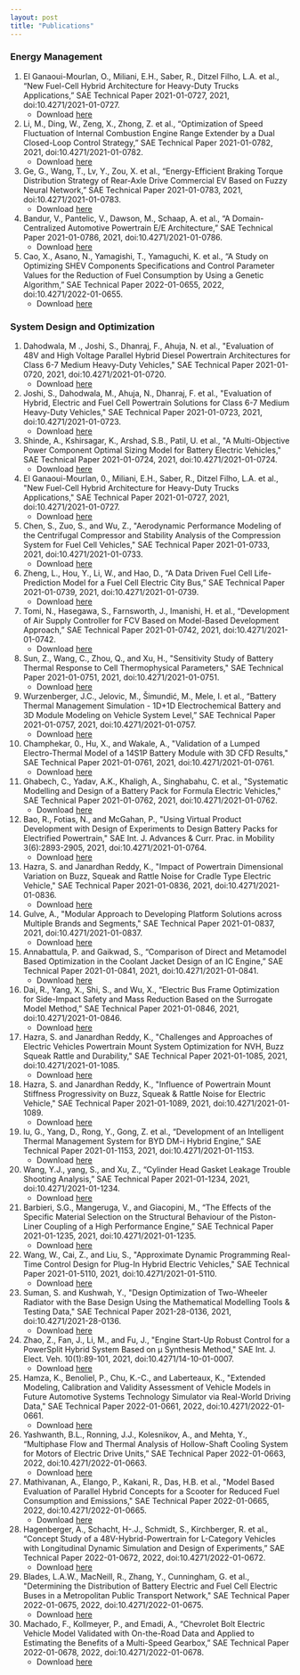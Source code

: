 ```yaml
---
layout: post
title: "Publications" 
---
```


### Energy Management

1. El Ganaoui-Mourlan, O., Miliani, E.H., Saber, R., Ditzel Filho, L.A. et al., “New Fuel-Cell Hybrid Architecture for Heavy-Duty Trucks Applications,” SAE Technical Paper 2021-01-0727, 2021, doi:10.4271/2021-01-0727.
    * Download [here][paper_1]
2. Li, M., Ding, W., Zeng, X., Zhong, Z. et al., “Optimization of Speed Fluctuation of Internal Combustion Engine Range Extender by a Dual Closed-Loop Control Strategy,” SAE Technical Paper 2021-01-0782, 2021, doi:10.4271/2021-01-0782.
    * Download [here][paper_2]
3. Ge, G., Wang, T., Lv, Y., Zou, X. et al., “Energy-Efficient Braking Torque Distribution Strategy of Rear-Axle Drive Commercial EV Based on Fuzzy Neural Network,” SAE Technical Paper 2021-01-0783, 2021, doi:10.4271/2021-01-0783.
    * Download [here][paper_3]
4. Bandur, V., Pantelic, V., Dawson, M., Schaap, A. et al., “A Domain-Centralized Automotive Powertrain E/E Architecture,” SAE
Technical Paper 2021-01-0786, 2021, doi:10.4271/2021-01-0786.
    * Download [here][paper_4]
5. Cao, X., Asano, N., Yamagishi, T., Yamaguchi, K. et al., “A Study on Optimizing SHEV Components Specifications and Control
Parameter Values for the Reduction of Fuel Consumption by Using a Genetic Algorithm,” SAE Technical Paper 2022-01-0655, 2022,
doi:10.4271/2022-01-0655.
    * Download [here][paper_5]

[paper_1]: https://docs.google.com/viewer?url=https://github.com/adamlilith16/adamlilith16.github.io/raw/master/_downloads/_project1/Paper_1.pdf
[paper_2]: https://docs.google.com/viewer?url=https://github.com/adamlilith16/adamlilith16.github.io/raw/master/_downloads/_project1/Paper_2.pdf
[paper_3]: https://docs.google.com/viewer?url=https://github.com/adamlilith16/adamlilith16.github.io/raw/master/_downloads/_project1/Paper_3.pdf
[paper_4]: https://docs.google.com/viewer?url=https://github.com/adamlilith16/adamlilith16.github.io/raw/master/_downloads/_project1/Paper_4.pdf
[paper_5]: https://docs.google.com/viewer?url=https://github.com/adamlilith16/adamlilith16.github.io/raw/master/_downloads/_project1/Paper_5.pdf

### System Design and Optimization

1. Dahodwala, M ., Joshi, S., Dhanraj, F., Ahuja, N. et al., "Evaluation of 48V and High Voltage Parallel Hybrid Diesel Powertrain Architectures for Class 6-7 Medium Heavy-Duty Vehicles," SAE Technical Paper 2021-01-0720, 2021, doi:10.4271/2021-01-0720.
    * Download [here][sdo_paper_1]
2. Joshi, S., Dahodwala, M., Ahuja, N., Dhanraj, F. et al., "Evaluation of Hybrid, Electric and Fuel Cell Powertrain Solutions for Class 6-7 Medium Heavy-Duty Vehicles," SAE Technical Paper 2021-01-0723, 2021, doi:10.4271/2021-01-0723. 
    * Download [here][sdo_paper_2]
3. Shinde, A., Kshirsagar, K., Arshad, S.B., Patil, U. et al., "A Multi-Objective Power Component Optimal Sizing Model for Battery Electric Vehicles," SAE Technical Paper 2021-01-0724, 2021, doi:10.4271/2021-01-0724.
    * Download [here][sdo_paper_3]
4. El Ganaoui-Mourlan, 0., Miliani, E.H., Saber, R., Ditzel Filho, L.A. et al., "New Fuel-Cell Hybrid Architecture for Heavy-Duty Trucks Applications," SAE Technical Paper 2021-01-0727, 2021, doi:10.4271/2021-01-0727.
    * Download [here][sdo_paper_4]
5. Chen, S., Zuo, S., and Wu, Z., "Aerodynamic Performance Modeling of the Centrifugal Compressor and Stability Analysis of the Compression System for Fuel Cell Vehicles," SAE Technical Paper 2021-01-0733, 2021, doi:10.4271/2021-01-0733. 
    * Download [here][sdo_paper_5]
6. Zheng, L., Hou, Y., Li, W., and Hao, D., “A Data Driven Fuel Cell Life-Prediction Model for a Fuel Cell Electric City Bus,” SAE Technical Paper 2021-01-0739, 2021, doi:10.4271/2021-01-0739.
    * Download [here][sdo_paper_6]
7. Tomi, N., Hasegawa, S., Farnsworth, J., Imanishi, H. et al., “Development of Air Supply Controller for FCV Based on Model-Based Development Approach,” SAE Technical Paper 2021-01-0742, 2021, doi:10.4271/2021-01-0742.
    * Download [here][sdo_paper_7]
8. Sun, Z., Wang, C., Zhou, Q., and Xu, H., "Sensitivity Study of Battery Thermal Response to Cell Thermophysical Parameters," SAE Technical Paper 2021-01-0751, 2021, doi:10.4271/2021-01-0751. 
    * Download [here][sdo_paper_8]
9. Wurzenberger, J.C., Jelovic, M., Šimundić, M., Mele, I. et al., “Battery Thermal Management Simulation - 1D+1D Electrochemical Battery and 3D Module Modeling on Vehicle System Level,” SAE Technical Paper 2021-01-0757, 2021, doi:10.4271/2021-01-0757. 
    * Download [here][sdo_paper_9]
10. Champhekar, 0., Hu, X., and Wakale, A., "Validation of a Lumped Electro-Thermal Model of a 14S1P Battery Module with 3D CFD Results," SAE Technical Paper 2021-01-0761, 2021, doi:10.4271/2021-01-0761. 
    * Download [here][sdo_paper_10]
11. Ghabech, C., Yadav, A.K., Khaligh, A., Singhabahu, C. et al., "Systematic Modelling and Design of a Battery Pack for Formula Electric Vehicles," SAE Technical Paper 2021-01-0762, 2021, doi:10.4271/2021-01-0762. 
    * Download [here][sdo_paper_11]
12. Bao, R., Fotias, N., and McGahan, P., "Using Virtual Product Development with Design of Experiments to Design Battery Packs for Electrified Powertrain," SAE Int. J. Advances & Curr. Prac. in Mobility 3(6):2893-2905, 2021, doi:10.4271/2021-01-0764. 
    * Download [here][sdo_paper_12]
13. Hazra, S. and Janardhan Reddy, K., "Impact of Powertrain Dimensional Variation on Buzz, Squeak and Rattle Noise for Cradle Type Electric Vehicle," SAE Technical Paper 2021-01-0836, 2021, doi:10.4271/2021-01-0836. 
    * Download [here][sdo_paper_13]
14. Gulve, A., "Modular Approach to Developing Platform Solutions across Multiple Brands and Segments," SAE Technical Paper 2021-01-0837, 2021, doi:10.4271/2021-01-0837. 
    * Download [here][sdo_paper_14]
15. Annabattula, P. and Gaikwad, S., “Comparison of Direct and Metamodel Based Optimization in the Coolant Jacket Design of an IC Engine,” SAE Technical Paper 2021-01-0841, 2021, doi:10.4271/2021-01-0841.
    * Download [here][sdo_paper_15]
16. Dai, R., Yang, X., Shi, S., and Wu, X., “Electric Bus Frame Optimization for Side-Impact Safety and Mass Reduction Based on the Surrogate Model Method,” SAE Technical Paper 2021-01-0846, 2021, doi:10.4271/2021-01-0846.
    * Download [here][sdo_paper_16]
17. Hazra, S. and Janardhan Reddy, K., "Challenges and Approaches of Electric Vehicles Powertrain Mount System Optimization for NVH, Buzz Squeak Rattle and Durability," SAE Technical Paper 2021-01-1085, 2021, doi:10.4271/2021-01-1085. 
    * Download [here][sdo_paper_17]
18. Hazra, S. and Janardhan Reddy, K., "Influence of Powertrain Mount Stiffness Progressivity on Buzz, Squeak & Rattle Noise for Electric Vehicle," SAE Technical Paper 2021-01-1089, 2021, doi:10.4271/2021-01-1089. 
    * Download [here][sdo_paper_18]
19. lu, G., Yang, D., Rong, Y., Gong, Z. et al., “Development of an Intelligent Thermal Management System for BYD DM-i Hybrid Engine,” SAE Technical Paper 2021-01-1153, 2021, doi:10.4271/2021-01-1153.
    * Download [here][sdo_paper_19]
20. Wang, Y.J., yang, S., and Xu, Z., “Cylinder Head Gasket Leakage Trouble Shooting Analysis,” SAE Technical Paper 2021-01-1234, 2021, doi:10.4271/2021-01-1234.
    * Download [here][sdo_paper_20]
21. Barbieri, S.G., Mangeruga, V., and Giacopini, M., “The Effects of the Specific Material Selection on the Structural Behaviour of the Piston-Liner Coupling of a High Performance Engine,” SAE Technical Paper 2021-01-1235, 2021, doi:10.4271/2021-01-1235.
    * Download [here][sdo_paper_21]
22. Wang, W., Cai, Z., and Liu, S., "Approximate Dynamic Programming Real-Time Control Design for Plug-In Hybrid Electric Vehicles," SAE Technical Paper 2021-01-5110, 2021, doi:10.4271/2021-01-5110. 
    * Download [here][sdo_paper_22]
23. Suman, S. and Kushwah, Y., "Design Optimization of Two-Wheeler Radiator with the Base Design Using the Mathematical Modelling Tools & Testing Data," SAE Technical Paper 2021-28-0136, 2021, doi:10.4271/2021-28-0136. 
    * Download [here][sdo_paper_23]
24. Zhao, Z., Fan, J., Li, M., and Fu, J., "Engine Start-Up Robust Control for a Power­Split Hybrid System Based on µ Synthesis Method," SAE Int. J. Elect. Veh. 
10(1):89-101, 2021, doi:10.4271/14-10-01-0007. 
    * Download [here][sdo_paper_24]
25. Hamza, K., Benoliel, P., Chu, K.-C., and Laberteaux, K., "Extended Modeling, Calibration and Validity Assessment of Vehicle Models in Future Automotive Systems Technology Simulator via Real-World Driving Data," SAE Technical Paper 2022-01-0661, 2022, doi:10.4271/2022-01-0661. 
    * Download [here][sdo_paper_25]
26. Yashwanth, B.L., Ronning, J.J., Kolesnikov, A., and Mehta, Y., “Multiphase Flow and Thermal Analysis of Hollow-Shaft Cooling System for Motors of Electric Drive Units,” SAE Technical Paper 2022-01-0663, 2022, doi:10.4271/2022-01-0663.
    * Download [here][sdo_paper_26]
27. Mathivanan, A., Elango, P., Kakani, R., Das, H.B. et al., "Model Based Evaluation of Parallel Hybrid Concepts for a Scooter for Reduced Fuel Consumption and Emissions," SAE Technical Paper 2022-01-0665, 2022, doi:10.4271/2022-01-0665. 
    * Download [here][sdo_paper_27]
28. Hagenberger, A., Schacht, H-.J., Schmidt, S., Kirchberger, R. et al., “Concept Study of a 48V-Hybrid-Powertrain for L-Category Vehicles with Longitudinal Dynamic Simulation and Design of Experiments,” SAE Technical Paper 2022-01-0672, 2022, doi:10.4271/2022-01-0672.
    * Download [here][sdo_paper_28]
29. Blades, L.A.W., MacNeill, R., Zhang, Y., Cunningham, G. et al., "Determining the Distribution of Battery Electric and Fuel Cell Electric Buses in a Metropolitan Public Transport Network," SAE Technical Paper 2022-01-0675, 2022, doi:10.4271/2022-01-0675. 
    * Download [here][sdo_paper_29]
30. Machado, F., Kollmeyer, P., and Emadi, A., “Chevrolet Bolt Electric Vehicle Model Validated with On-the-Road Data and Applied to Estimating the Benefits of a Multi-Speed Gearbox,” SAE Technical Paper 2022-01-0678, 2022, doi:10.4271/2022-01-0678.
    * Download [here][sdo_paper_30]

    
[sdo_paper_1]: https://docs.google.com/viewer?url=https://github.com/adamlilith16/adamlilith16.github.io/raw/master/_downloads/_project2/SDO_Paper_1.pdf
[sdo_paper_2]: https://docs.google.com/viewer?url=https://github.com/adamlilith16/adamlilith16.github.io/raw/master/_downloads/_project2/SDO_Paper_2.pdf
[sdo_paper_3]: https://docs.google.com/viewer?url=https://github.com/adamlilith16/adamlilith16.github.io/raw/master/_downloads/_project2/SDO_Paper_3.pdf
[sdo_paper_4]: https://docs.google.com/viewer?url=https://github.com/adamlilith16/adamlilith16.github.io/raw/master/_downloads/_project2/SDO_Paper_4.pdf
[sdo_paper_5]: https://docs.google.com/viewer?url=https://github.com/adamlilith16/adamlilith16.github.io/raw/master/_downloads/_project2/SDO_Paper_5.pdf
[sdo_paper_6]: https://docs.google.com/viewer?url=https://github.com/adamlilith16/adamlilith16.github.io/raw/master/_downloads/_project2/SDO_Paper_6.pdf
[sdo_paper_7]: https://docs.google.com/viewer?url=https://github.com/adamlilith16/adamlilith16.github.io/raw/master/_downloads/_project2/SDO_Paper_7.pdf
[sdo_paper_8]: https://docs.google.com/viewer?url=https://github.com/adamlilith16/adamlilith16.github.io/raw/master/_downloads/_project2/SDO_Paper_8.pdf
[sdo_paper_9]: https://docs.google.com/viewer?url=https://github.com/adamlilith16/adamlilith16.github.io/raw/master/_downloads/_project2/SDO_Paper_9.pdf
[sdo_paper_10]: https://docs.google.com/viewer?url=https://github.com/adamlilith16/adamlilith16.github.io/raw/master/_downloads/_project2/SDO_Paper_10.pdf
[sdo_paper_11]: https://docs.google.com/viewer?url=https://github.com/adamlilith16/adamlilith16.github.io/raw/master/_downloads/_project2/SDO_Paper_11.pdf
[sdo_paper_12]: https://docs.google.com/viewer?url=https://github.com/adamlilith16/adamlilith16.github.io/raw/master/_downloads/_project2/SDO_Paper_12.pdf
[sdo_paper_13]: https://docs.google.com/viewer?url=https://github.com/adamlilith16/adamlilith16.github.io/raw/master/_downloads/_project2/SDO_Paper_13.pdf
[sdo_paper_14]: https://docs.google.com/viewer?url=https://github.com/adamlilith16/adamlilith16.github.io/raw/master/_downloads/_project2/SDO_Paper_14.pdf
[sdo_paper_15]: https://docs.google.com/viewer?url=https://github.com/adamlilith16/adamlilith16.github.io/raw/master/_downloads/_project2/SDO_Paper_15.pdf
[sdo_paper_16]: https://docs.google.com/viewer?url=https://github.com/adamlilith16/adamlilith16.github.io/raw/master/_downloads/_project2/SDO_Paper_16.pdf
[sdo_paper_17]: https://docs.google.com/viewer?url=https://github.com/adamlilith16/adamlilith16.github.io/raw/master/_downloads/_project2/SDO_Paper_17.pdf
[sdo_paper_18]: https://docs.google.com/viewer?url=https://github.com/adamlilith16/adamlilith16.github.io/raw/master/_downloads/_project2/SDO_Paper_18.pdf
[sdo_paper_19]: https://docs.google.com/viewer?url=https://github.com/adamlilith16/adamlilith16.github.io/raw/master/_downloads/_project2/SDO_Paper_19.pdf
[sdo_paper_20]: https://docs.google.com/viewer?url=https://github.com/adamlilith16/adamlilith16.github.io/raw/master/_downloads/_project2/SDO_Paper_20.pdf
[sdo_paper_21]: https://docs.google.com/viewer?url=https://github.com/adamlilith16/adamlilith16.github.io/raw/master/_downloads/_project2/SDO_Paper_21.pdf
[sdo_paper_22]: https://docs.google.com/viewer?url=https://github.com/adamlilith16/adamlilith16.github.io/raw/master/_downloads/_project2/SDO_Paper_22.pdf
[sdo_paper_23]: https://docs.google.com/viewer?url=https://github.com/adamlilith16/adamlilith16.github.io/raw/master/_downloads/_project2/SDO_Paper_23.pdf
[sdo_paper_24]: https://docs.google.com/viewer?url=https://github.com/adamlilith16/adamlilith16.github.io/raw/master/_downloads/_project2/SDO_Paper_24.pdf
[sdo_paper_25]: https://docs.google.com/viewer?url=https://github.com/adamlilith16/adamlilith16.github.io/raw/master/_downloads/_project2/SDO_Paper_25.pdf
[sdo_paper_26]: https://docs.google.com/viewer?url=https://github.com/adamlilith16/adamlilith16.github.io/raw/master/_downloads/_project2/SDO_Paper_26.pdf
[sdo_paper_27]: https://docs.google.com/viewer?url=https://github.com/adamlilith16/adamlilith16.github.io/raw/master/_downloads/_project2/SDO_Paper_27.pdf
[sdo_paper_28]: https://docs.google.com/viewer?url=https://github.com/adamlilith16/adamlilith16.github.io/raw/master/_downloads/_project2/SDO_Paper_28.pdf
[sdo_paper_29]: https://docs.google.com/viewer?url=https://github.com/adamlilith16/adamlilith16.github.io/raw/master/_downloads/_project2/SDO_Paper_29.pdf
[sdo_paper_30]: https://docs.google.com/viewer?url=https://github.com/adamlilith16/adamlilith16.github.io/raw/master/_downloads/_project2/SDO_Paper_30.pdf
[sdo_paper_31]: https://docs.google.com/viewer?url=https://github.com/adamlilith16/adamlilith16.github.io/raw/master/_downloads/_project2/SDO_Paper_31.pdf
[sdo_paper_32]: https://docs.google.com/viewer?url=https://github.com/adamlilith16/adamlilith16.github.io/raw/master/_downloads/_project2/SDO_Paper_32.pdf
[sdo_paper_33]: https://docs.google.com/viewer?url=https://github.com/adamlilith16/adamlilith16.github.io/raw/master/_downloads/_project2/SDO_Paper_33.pdf
[sdo_paper_34]: https://docs.google.com/viewer?url=https://github.com/adamlilith16/adamlilith16.github.io/raw/master/_downloads/_project2/SDO_Paper_34.pdf
[sdo_paper_35]: https://docs.google.com/viewer?url=https://github.com/adamlilith16/adamlilith16.github.io/raw/master/_downloads/_project2/SDO_Paper_35.pdf

